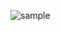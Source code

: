![sample](https://github.com/adrn1216/portfolio/assets/54650462/379e6789-1049-45d2-83a6-f95bc4431d5c)

